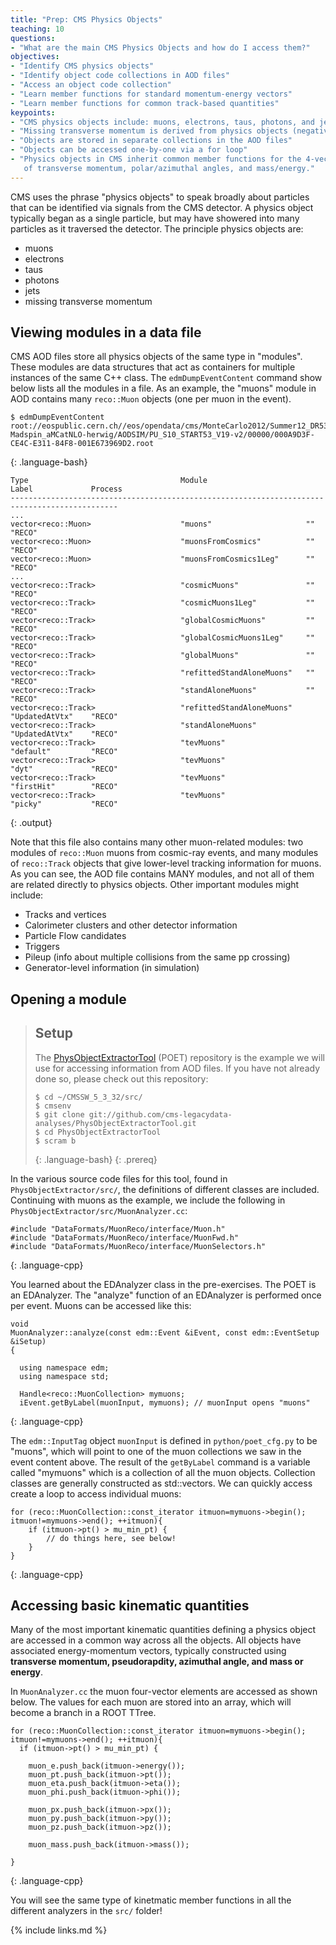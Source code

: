 ```yaml
---
title: "Prep: CMS Physics Objects"
teaching: 10
questions:
- "What are the main CMS Physics Objects and how do I access them?"
objectives:
- "Identify CMS physics objects"
- "Identify object code collections in AOD files"
- "Access an object code collection"
- "Learn member functions for standard momentum-energy vectors"
- "Learn member functions for common track-based quantities"
keypoints:
- "CMS physics objects include: muons, electrons, taus, photons, and jets." 
- "Missing transverse momentum is derived from physics objects (negative vector sum)."
- "Objects are stored in separate collections in the AOD files"
- "Objects can be accessed one-by-one via a for loop"
- "Physics objects in CMS inherit common member functions for the 4-vector quantities
   of transverse momentum, polar/azimuthal angles, and mass/energy."
---
```



CMS uses the phrase "physics objects" to speak broadly about particles that can be identified via 
signals from the CMS detector. A physics object typically began as a single particle, but may have 
showered into many particles as it traversed the detector. The principle physics objects are:

*   muons
*   electrons
*   taus
*   photons
*   jets
*   missing transverse momentum

## Viewing modules in a data file

CMS AOD files store all physics objects of the same type in "modules". These modules are 
data structures that act as containers for multiple instances of the same C++ class. The `edmDumpEventContent` command
show below lists all the modules in a file. As an example,
the "muons" module in AOD contains many `reco::Muon` objects (one per muon in the event). 

~~~
$ edmDumpEventContent root://eospublic.cern.ch//eos/opendata/cms/MonteCarlo2012/Summer12_DR53X/TTbar_8TeV-Madspin_aMCatNLO-herwig/AODSIM/PU_S10_START53_V19-v2/00000/000A9D3F-CE4C-E311-84F8-001E673969D2.root
~~~
{: .language-bash}

~~~
Type                                  Module                      Label             Process
----------------------------------------------------------------------------------------------
...
vector<reco::Muon>                    "muons"                     ""                "RECO"
vector<reco::Muon>                    "muonsFromCosmics"          ""                "RECO"
vector<reco::Muon>                    "muonsFromCosmics1Leg"      ""                "RECO"
...
vector<reco::Track>                   "cosmicMuons"               ""                "RECO"
vector<reco::Track>                   "cosmicMuons1Leg"           ""                "RECO"
vector<reco::Track>                   "globalCosmicMuons"         ""                "RECO"
vector<reco::Track>                   "globalCosmicMuons1Leg"     ""                "RECO"
vector<reco::Track>                   "globalMuons"               ""                "RECO"
vector<reco::Track>                   "refittedStandAloneMuons"   ""                "RECO"
vector<reco::Track>                   "standAloneMuons"           ""                "RECO"
vector<reco::Track>                   "refittedStandAloneMuons"   "UpdatedAtVtx"    "RECO"
vector<reco::Track>                   "standAloneMuons"           "UpdatedAtVtx"    "RECO"
vector<reco::Track>                   "tevMuons"                  "default"         "RECO"
vector<reco::Track>                   "tevMuons"                  "dyt"             "RECO"
vector<reco::Track>                   "tevMuons"                  "firstHit"        "RECO"
vector<reco::Track>                   "tevMuons"                  "picky"           "RECO"

~~~
{: .output}

Note that this file also contains many other muon-related modules: two modules of `reco::Muon` muons 
from cosmic-ray events, and many modules of `reco::Track` objects that give lower-level tracking
information for muons. As you can see, the AOD file contains MANY modules, and not all of them are related directly to 
physics objects. Other important modules might include:

*   Tracks and vertices
*   Calorimeter clusters and other detector information
*   Particle Flow candidates
*   Triggers
*   Pileup (info about multiple collisions from the same pp crossing)
*   Generator-level information (in simulation) 

## Opening a module

>## Setup
>The [PhysObjectExtractorTool](https://github.com/cms-legacydata-analyses/PhysObjectExtractorTool) (POET) 
>repository is the example we will use for accessing information from AOD files. If you have not already done so, 
>please check out this repository:
>
>~~~
>$ cd ~/CMSSW_5_3_32/src/
>$ cmsenv
>$ git clone git://github.com/cms-legacydata-analyses/PhysObjectExtractorTool.git 
>$ cd PhysObjectExtractorTool
>$ scram b
>~~~
>{: .language-bash}
{: .prereq}

In the various source code files for this tool, found in `PhysObjectExtractor/src/`, the definitions of different classes are included. Continuing with muons as the example, we include the following in `PhysObjectExtractor/src/MuonAnalyzer.cc`:
~~~
#include "DataFormats/MuonReco/interface/Muon.h"
#include "DataFormats/MuonReco/interface/MuonFwd.h"
#include "DataFormats/MuonReco/interface/MuonSelectors.h"
~~~
{: .language-cpp}

You learned about the EDAnalyzer class in the pre-exercises. The POET is an EDAnalyzer. 
The "analyze" function of an EDAnalyzer is performed once per event. Muons can be accessed like this:

~~~
void
MuonAnalyzer::analyze(const edm::Event &iEvent, const edm::EventSetup &iSetup)
{

  using namespace edm;
  using namespace std;

  Handle<reco::MuonCollection> mymuons;
  iEvent.getByLabel(muonInput, mymuons); // muonInput opens "muons"
~~~ 
{: .language-cpp}

The `edm::InputTag` object `muonInput` is defined in `python/poet_cfg.py` to be "muons", which will point to one of the muon collections we saw in the event content above. The result of the `getByLabel` command is a variable called "mymuons" which is a collection of all the muon objects. 
Collection classes are generally constructed as std::vectors. We can 
quickly access create a loop to access individual muons:

~~~
for (reco::MuonCollection::const_iterator itmuon=mymuons->begin(); itmuon!=mymuons->end(); ++itmuon){
    if (itmuon->pt() > mu_min_pt) {
        // do things here, see below!
    }
}
~~~
{: .language-cpp}

## Accessing basic kinematic quantities

Many of the most important kinematic quantities defining a physics object are accessed in a
common way across all the objects. All objects have associated energy-momentum vectors, typically
constructed using **transverse momentum, pseudorapdity, azimuthal angle, and
mass or energy**.

In `MuonAnalyzer.cc` the muon four-vector elements are accessed as shown below. The
values for each muon are stored into an array, which will become a branch in a ROOT TTree. 

~~~
for (reco::MuonCollection::const_iterator itmuon=mymuons->begin(); itmuon!=mymuons->end(); ++itmuon){
  if (itmuon->pt() > mu_min_pt) {

    muon_e.push_back(itmuon->energy());
    muon_pt.push_back(itmuon->pt());
    muon_eta.push_back(itmuon->eta());
    muon_phi.push_back(itmuon->phi());

    muon_px.push_back(itmuon->px());
    muon_py.push_back(itmuon->py());
    muon_pz.push_back(itmuon->pz());

    muon_mass.push_back(itmuon->mass());

}
~~~
{: .language-cpp}

You will see the same type of kinetmatic member functions in all the different analyzers in the `src/` folder!

{% include links.md %}

